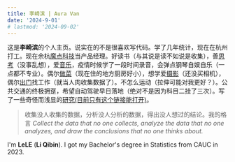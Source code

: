 ```yaml
---
title: 李崎滨 | Aura Van
date: '2024-9-01'
# lastmod: '2024-09-02'
---
```


这是**李崎滨**的个人主页。说实在的不是很喜欢写代码。学了几年统计，现在在杭州打工。现在余杭[魔点科技](/cn/resume/)当产品经理。好读书（与其说是读不如说是收集），善[思考](/categories/思考1/)（没事乱想），爱[音乐](/categories/音乐研究1)，疫情时候学了一段时间录音，会弹点钢琴自娱自乐（一点都不专业）。偶尔[做菜](/cooking1/)（现在住的地方厨房好小），想学爱[摄影](/photography1/)（还没买相机），偶尔[出门](/categories/旅行1/)找工作（就当人肉收集数据了）。不怎么运动（拉伸可能对我更好？）。公共交通的终极拥趸，希望自动驾驶早日落地（绝对不是因为科目二挂了三次）。写了一些奇怪而浅显的[研究(目前只有这个链接能打开)](/research/)。





> 收集没人收集的数据，分析没人分析的数据，得出没人想过的结论。我的格言
> _Collect the data that no one collects, analyze the data that no one analyzes, and draw the conclusions that no one thinks about._  





I'm **LeLE** (**Li Qibin**). I got my Bachelor's degree in Statistics from CAUC in 2023.